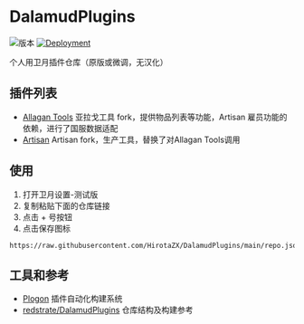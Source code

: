 # DalamudPlugins

![版本](https://img.shields.io/badge/%E5%BD%93%E5%89%8D%E7%89%88%E6%9C%AC-%E5%9B%BD%E6%9C%8D6.58-blue)
[![Deployment](https://github.com/HirotaZX/DalamudPlugins/actions/workflows/main.yml/badge.svg)](https://github.com/HirotaZX/DalamudPlugins/actions/workflows/main.yml)

个人用卫月插件仓库（原版或微调，无汉化）

## 插件列表

* [Allagan Tools](https://github.com/HirotaZX/InventoryTools) 亚拉戈工具 fork，提供物品列表等功能，Artisan 雇员功能的依赖，进行了国服数据适配
* [Artisan](https://github.com/HirotaZX/Artisan) Artisan fork，生产工具，替换了对Allagan Tools调用

## 使用

1. 打开卫月设置-测试版
2. 复制粘贴下面的仓库链接
3. 点击 + 号按钮
4. 点击保存图标

```
https://raw.githubusercontent.com/HirotaZX/DalamudPlugins/main/repo.json
```

## 工具和参考

* [Plogon](https://github.com/goatcorp/Plogon) 插件自动化构建系统
* [redstrate/DalamudPlugins](https://github.com/redstrate/DalamudPlugins) 仓库结构及构建参考